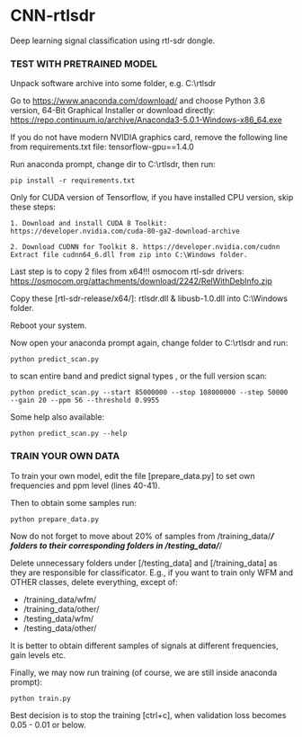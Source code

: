 # CNN-rtlsdr
Deep learning signal classification using rtl-sdr dongle.

### TEST WITH PRETRAINED MODEL

Unpack software archive into some folder, e.g. C:\rtlsdr

Go to https://www.anaconda.com/download/ and choose Python 3.6 version, 64-Bit Graphical Installer
or download directly: https://repo.continuum.io/archive/Anaconda3-5.0.1-Windows-x86_64.exe

If you do not have modern NVIDIA graphics card, remove the following line from requirements.txt file: tensorflow-gpu==1.4.0

Run anaconda prompt, change dir to C:\rtlsdr, then run:
```
pip install -r requirements.txt
```

Only for CUDA version of Tensorflow, if you have installed CPU version, skip these steps:
	
	1. Download and install CUDA 8 Toolkit: https://developer.nvidia.com/cuda-80-ga2-download-archive

	2. Download CUDNN for Toolkit 8. https://developer.nvidia.com/cudnn
	Extract file cudnn64_6.dll from zip into C:\Windows folder.

Last step is to copy 2 files from x64!!! osmocom rtl-sdr drivers: https://osmocom.org/attachments/download/2242/RelWithDebInfo.zip

Copy these [rtl-sdr-release/x64/]: rtlsdr.dll & libusb-1.0.dll into C:\Windows folder.

Reboot your system.

Now open your anaconda prompt again, change folder to C:\rtlsdr and run:
```
python predict_scan.py
```
to scan entire band and predict signal types , or the full version scan:
```
python predict_scan.py --start 85000000 --stop 108000000 --step 50000 --gain 20 --ppm 56 --threshold 0.9955
```

Some help also available:
```
python predict_scan.py --help
```

### TRAIN YOUR OWN DATA

To train your own model, edit the file [prepare_data.py] to set own frequencies and ppm level (lines 40-41).

Then to obtain some samples run:
```
python prepare_data.py
```

Now do not forget to move about 20% of samples from /training_data/***/ folders to their corresponding folders in /testing_data/***/

Delete unnecessary folders under [/testing_data] and [/training_data] as they are responsible for classificator.
E.g., if you want to train only WFM and OTHER classes, delete everything, except of:
- /training_data/wfm/
- /training_data/other/
- /testing_data/wfm/
- /testing_data/other/

It is better to obtain different samples of signals at different frequencies, gain levels etc.
	
Finally, we may now run training (of course, we are still inside anaconda prompt):
```
python train.py
```

Best decision is to stop the training [ctrl+c], when validation loss becomes 0.05 - 0.01 or below.